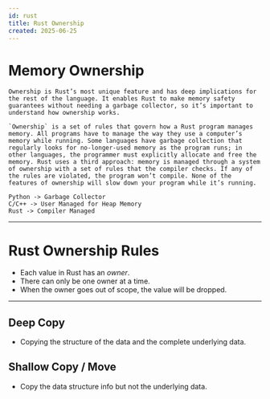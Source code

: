 ```yaml
---
id: rust
title: Rust Ownership
created: 2025-06-25
---
```


# Memory Ownership

```
Ownership is Rust’s most unique feature and has deep implications for the rest of the language. It enables Rust to make memory safety guarantees without needing a garbage collector, so it’s important to understand how ownership works.

`Ownership` is a set of rules that govern how a Rust program manages memory. All programs have to manage the way they use a computer’s memory while running. Some languages have garbage collection that regularly looks for no-longer-used memory as the program runs; in other languages, the programmer must explicitly allocate and free the memory. Rust uses a third approach: memory is managed through a system of ownership with a set of rules that the compiler checks. If any of the rules are violated, the program won’t compile. None of the features of ownership will slow down your program while it’s running.

Python -> Garbage Collector
C/C++ -> User Managed for Heap Memory
Rust -> Compiler Managed
```

---

# Rust Ownership Rules
- Each value in Rust has an _owner_.
- There can only be one owner at a time.
- When the owner goes out of scope, the value will be dropped.

---


## Deep Copy

- Copying the structure of the data and the complete underlying data.
    
## Shallow Copy / Move

- Copy the data structure info but not the underlying data.
